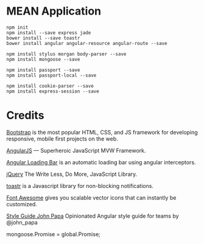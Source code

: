 # MEAN Application
```
npm init
npm install --save express jade
bower install --save toastr
bower install angular angular-resource angular-route --save

npm install stylus morgan body-parser --save
npm install mongoose --save

npm install passport --save
npm install passport-local --save

npm install cookie-parser --save
npm install express-session --save

```



# Credits

[Bootstrap](http://getbootstrap.com/) is the most popular HTML, CSS, and JS framework for developing responsive, mobile first projects on the web.

[AngularJS](https://angularjs.org/) — Superheroic JavaScript MVW Framework.

[Angular Loading Bar](https://chieffancypants.github.io/angular-loading-bar/) is an automatic loading bar using angular interceptors.

[jQuery](https://jquery.com/) The Write Less, Do More, JavaScript Library.

[toastr](https://github.com/CodeSeven/toastr) is a Javascript library for non-blocking notifications.

[Font Awesome](http://fontawesome.io/) gives you scalable vector icons that can instantly be customized.

[Style Guide John Papa](https://github.com/johnpapa/angular-styleguide) Opinionated Angular style guide for teams by @john_papa



mongoose.Promise = global.Promise;
